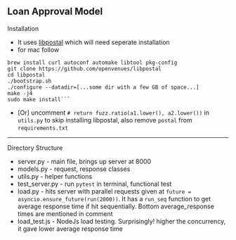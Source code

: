 Loan Approval Model
-----
Installation 
* It uses [libpostal](https://github.com/openvenues/libpostal) which will need seperate installation 
* for mac follow 
```
brew install curl autoconf automake libtool pkg-config
git clone https://github.com/openvenues/libpostal
cd libpostal
./bootstrap.sh
./configure --datadir=[...some dir with a few GB of space...]
make -j4
sudo make install```
```
* [Or] uncomment `# return fuzz.ratio(a1.lower(), a2.lower())` in `utils.py` to skip installing libpostal, also remove `postal` from `requirements.txt`

-----

Directory Structure

* server.py - main file, brings up server at 8000
* models.py - request, response classes
* utils.py - helper functions
* test_server.py - run `pytest` in terminal, functional test
* load.py - hits server with parallel requests given at `future = asyncio.ensure_future(run(2000))`. It has a `run_seq` function to get average response time if hit sequentially. Bottom average_response times are mentioned in comment
* load_test.js - NodeJs load testing. Surprisingly! higher the concurrency, it gave lower average response time
 
